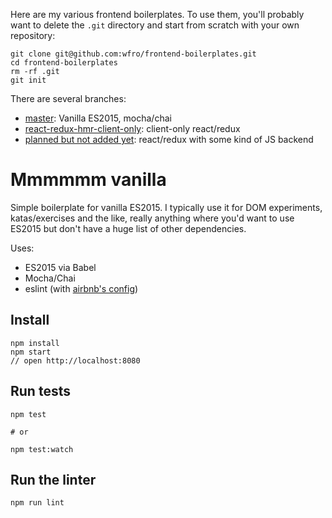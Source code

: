 Here are my various frontend boilerplates.  To use them, you'll probably want to delete the `.git` directory and start from scratch with your own repository:

```
git clone git@github.com:wfro/frontend-boilerplates.git
cd frontend-boilerplates
rm -rf .git
git init
```

There are several branches:

* [master](https://github.com/wfro/frontend-boilerplates/tree/master): Vanilla ES2015, mocha/chai
* [react-redux-hmr-client-only](https://github.com/wfro/frontend-boilerplates/tree/react-redux-hmr-client-only): client-only react/redux
* [planned but not added yet](): react/redux with some kind of JS backend

# Mmmmmm vanilla

Simple boilerplate for vanilla ES2015.  I typically use it for DOM experiments, katas/exercises and the like, really anything where you'd want to use ES2015 but don't have a huge list of other dependencies.

Uses:

* ES2015 via Babel
* Mocha/Chai
* eslint (with [airbnb's config](https://github.com/airbnb/javascript/tree/master/packages/eslint-config-airbnb))

## Install

```
npm install
npm start
// open http://localhost:8080
```

## Run tests

```
npm test

# or

npm test:watch
```

## Run the linter

```
npm run lint
```
